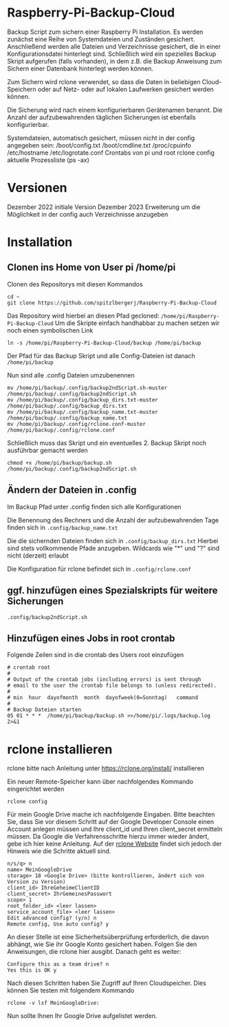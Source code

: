 # Raspberry-Pi-Backup-Cloud
Backup Script zum sichern einer Raspberry Pi Installation. 
Es werden zunächst eine Reihe von Systemdateien und Zuständen gesichert. Anschließend werden alle Dateien und Verzeichnisse gesichert, die in einer Konfigurationsdatei hinterlegt sind. Schließlich wird ein spezielles Backup Skript aufgerufen (falls vorhanden), in dem z.B. die Backup Anweisung zum Sichern einer Datenbank hinterlegt werden können.

Zum Sichern wird rclone verwendet, so dass die Daten in beliebigen Cloud-Speichern oder auf Netz- oder auf lokalen Laufwerken gesichert werden können.

Die Sicherung wird nach einem konfigurierbaren Gerätenamen benannt. Die Anzahl der aufzubewahrenden täglichen Sicherungen ist ebenfalls konfigurierbar.

Systemdateien, automatisch gesichert, müssen nicht in der config angegeben sein:
/boot/config.txt
/boot/cmdline.txt
/proc/cpuinfo
/etc/hostname
/etc/logrotate.conf
Crontabs von pi und root
rclone config
aktuelle Prozessliste (ps -ax)

# Versionen
Dezember 2022   initiale Version
Dezember 2023   Erweiterung um die Möglichkeit in der config auch Verzeichnisse anzugeben

# Installation

## Clonen ins Home von User pi /home/pi

Clonen des Repositorys mit diesen Kommandos

````
cd ~
git clone https://github.com/spitzlbergerj/Raspberry-Pi-Backup-Cloud
````
Das Repository wird hierbei an diesen Pfad gecloned: ```/home/pi/Raspberry-Pi-Backup-Cloud```
Um die Skripte einfach handhabbar zu machen setzen wir noch einen symbolischen Link
```
ln -s /home/pi/Raspberry-Pi-Backup-Cloud/backup /home/pi/backup
```
Der Pfad für das Backup Skript und alle Config-Dateien ist danach ```/home/pi/backup```

Nun sind alle .config Dateien umzubenennen
```
mv /home/pi/backup/.config/backup2ndScript.sh-muster /home/pi/backup/.config/backup2ndScript.sh
mv /home/pi/backup/.config/backup_dirs.txt-muster /home/pi/backup/.config/backup_dirs.txt
mv /home/pi/backup/.config/backup_name.txt-muster /home/pi/backup/.config/backup_name.txt
mv /home/pi/backup/.config/rclone.conf-muster /home/pi/backup/.config/rclone.conf

```

Schließlich muss das Skript und ein eventuelles 2. Backup Skript noch ausführbar gemacht werden
```
chmod +x /home/pi/backup/backup.sh /home/pi/backup/.config/backup2ndScript.sh

```

## Ändern der Dateien in .config

Im Backup Pfad unter .config finden sich alle Konfigurationen

Die Benennung des Rechners und die Anzahl der aufzubewahrenden Tage finden sich in ```.config/backup_name.txt```

Die die sichernden Dateien finden sich in ```.config/backup_dirs.txt```
Hierbei sind stets vollkommende Pfade anzugeben. Wildcards wie "*" und "?" sind nicht (derzeit) erlaubt

Die Konfiguration für rclone befindet sich in ```.config/rclone.conf```


## ggf. hinzufügen eines Spezialskripts für weitere Sicherungen

```.config/backup2ndScript.sh```


## Hinzufügen eines Jobs in root crontab

Folgende Zeilen sind in die crontab des Users root einzufügen

```
# crontab root
#
# Output of the crontab jobs (including errors) is sent through
# email to the user the crontab file belongs to (unless redirected).
#
# min  hour  dayofmonth  month  dayofweek(0=Sonntag)   command
#
# Backup Dateien starten
05 01 * * *  /home/pi/backup/backup.sh >>/home/pi/.logs/backup.log 2>&1
```

# rclone installieren

rclone bitte nach Anleitung unter https://rclone.org/install/ installieren

Ein neuer Remote-Speicher kann über nachfolgendes Kommando eingerichtet werden
```
rclone config
```

Für mein Google Drive mache ich nachfolgende Eingaben. Bitte beachten Sie, dass Sie vor diesem Schritt auf der Google Developer Console einen Account anlegen müssen und Ihre client_id und Ihren client_secret ermitteln müssen. Da Google die Verfahrensschritte hierzu immer wieder ändert, gebe ich hier keine Anleitung. Auf der [rclone Website](https://rclone.org/drive/#making-your-own-client-id) findet sich jedoch der Hinweis wie die Schritte aktuell sind.
```
n/s/q> n
name> MeinGoogleDrive
storage> 18 <Google Drive> (bitte kontrollieren, ändert sich von Version zu Version)
client_id> IhreGeheimeClientID
client_secret> IhrGemeinesPasswort
scope> 1 
root_folder_id> <leer lassen>
service_account_file> <leer lassen>
Edit advanced config? (y/n) n
Remote config, Use auto config? y
```
An dieser Stelle ist eine Sicherheitsüberprüfung erforderlich, die davon abhängt, wie Sie ihr Google Konto gesichert haben. Folgen Sie den Anweisungen, die rclone hier ausgibt. Danach geht es weiter:
```
Configure this as a team drive? n
Yes this is OK y
```

Nach diesen Schritten haben Sie Zugriff auf Ihren Cloudspeicher. Dies können Sie testen mit folgendem Kommando
```
rclone -v lsf MeinGoogleDrive:
```
Nun sollte Ihnen Ihr Google Drive aufgelistet werden.

